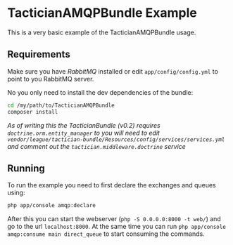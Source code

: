 # TacticianAMQPBundle Example

This is a very basic example of the TacticianAMQPBundle usage.

## Requirements

Make sure you have *RabbitMQ* installed or edit `app/config/config.yml` to point to you RabbitMQ server.

No you only need to install the dev dependencies of the bundle:
```BASH
cd /my/path/to/TacticianAMQPBundle
composer install
```

*As of writing this the TacticianBundle (v0.2) requires `doctrine.orm.entity_manager` to you will need to edit `vendor/league/tactician-bundle/Resources/config/services/services.yml` and comment out the `tactician.middleware.doctrine` service*

## Running
To run the example you need to first declare the exchanges and queues using:
```BASH
php app/console amqp:declare
```

After this you can start the webserver (`php -S 0.0.0.0:8000 -t web/`) and go to the url `localhost:8000`.
At the same time you can run `php app/console amqp:consume main direct_queue` to start consuming the commands.
